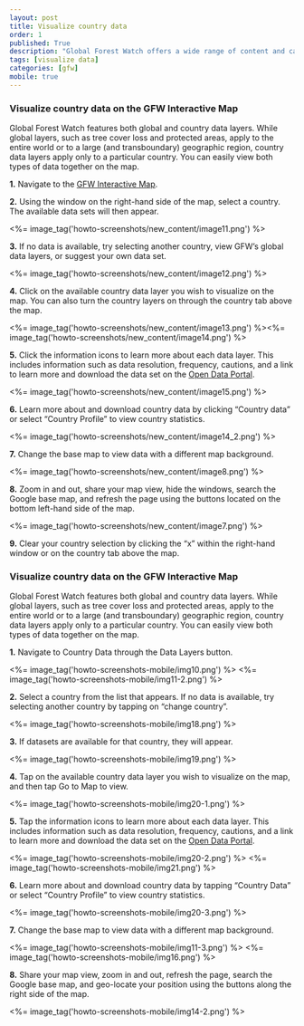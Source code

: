 ```yaml
---
layout: post
title: Visualize country data
order: 1
published: True
description: "Global Forest Watch offers a wide range of content and capabilities to serve a variety of users and purposes."
tags: [visualize data]
categories: [gfw]
mobile: true
---
```





<div id="desktopContent" class="content">
  <h3>Visualize country data on the GFW Interactive Map</h3>
  <p>Global Forest Watch features both global and country data layers. While global layers, such as tree cover loss and protected areas, apply to the entire world or to a large (and transboundary) geographic region, country data layers apply only to a particular country. You can easily view both types of data together on the map.</p>
  <p><strong>1.</strong> Navigate to the <a href="http://www.globalforestwatch.org/map" target="_blank">GFW Interactive Map</a>.</p>
  <p><strong>2.</strong> Using the window on the right-hand side of the map, select a country. The available data sets will then appear.</p>
  <p><%= image_tag('howto-screenshots/new_content/image11.png') %></p>
  <p><strong>3.</strong> If no data is available, try selecting another country, view GFW’s global data layers, or suggest your own data set.</p>
  <p><%= image_tag('howto-screenshots/new_content/image12.png') %></p>
  <p><strong>4.</strong> Click on the available country data layer you wish to visualize on the map. You can also turn the country layers on through the country tab above the map.</p>
  <p><%= image_tag('howto-screenshots/new_content/image13.png') %><%= image_tag('howto-screenshots/new_content/image14.png') %></p>
  <p><strong>5.</strong> Click the information icons to learn more about each data layer. This includes information such as data resolution, frequency, cautions, and a link to learn more and download the data set on the <a class="mobile-friendly" href="http://data.globalforestwatch.org/" target="_blank">Open Data Portal</a>.</p>
  <p><%= image_tag('howto-screenshots/new_content/image15.png') %></p>
  <p><strong>6.</strong> Learn more about and download country data by clicking “Country data” or select “Country Profile” to view country statistics.</p>
  <p><%= image_tag('howto-screenshots/new_content/image14_2.png') %></p>
  <p><strong>7.</strong> Change the base map to view data with a different map background.</p>
  <p><%= image_tag('howto-screenshots/new_content/image8.png') %></p>
  <p><strong>8.</strong> Zoom in and out, share your map view, hide the windows, search the Google base map, and refresh the page using the buttons located on the bottom left-hand side of the map.</p>
  <p><%= image_tag('howto-screenshots/new_content/image7.png') %></p>
  <p><strong>9.</strong> Clear your country selection by clicking the “x” within the right-hand window or on the country tab above the map.</p>
</div>








<div id="mobileContent" class="content">
  <h3>Visualize country data on the GFW Interactive Map</h3>
  <p>Global Forest Watch features both global and country data layers. While global layers, such as tree cover loss and protected areas, apply to the entire world or to a large (and transboundary) geographic region, country data layers apply only to a particular country. You can easily view both types of data together on the map.</p>
  <p><strong>1.</strong> Navigate to Country Data through the Data Layers button.</p>
  <p><%= image_tag('howto-screenshots-mobile/img10.png') %>
  <%= image_tag('howto-screenshots-mobile/img11-2.png') %></p>
  <p><strong>2.</strong> Select a country from the list that appears. If no data is available, try selecting another country by tapping on “change country”.</p>
  <p><%= image_tag('howto-screenshots-mobile/img18.png') %></p>
  <p><strong>3.</strong> If datasets are available for that country, they will appear.</p>
  <p><%= image_tag('howto-screenshots-mobile/img19.png') %></p>
  <p><strong>4.</strong> Tap on the available country data layer you wish to visualize on the map, and then tap Go to Map to view.</p>
  <p><%= image_tag('howto-screenshots-mobile/img20-1.png') %></p>
  <p><strong>5.</strong> Tap the information icons to learn more about each data layer. This includes information such as data resolution, frequency, cautions, and a link to learn more and download the data set on the <a class="mobile-friendly" href="http://data.globalforestwatch.org/" target="_blank">Open Data Portal</a>.</p>
  <p><%= image_tag('howto-screenshots-mobile/img20-2.png') %>
  <%= image_tag('howto-screenshots-mobile/img21.png') %></p>
  <p><strong>6.</strong> Learn more about and download country data by tapping “Country Data” or select “Country Profile” to view country statistics.</p>
  <p><%= image_tag('howto-screenshots-mobile/img20-3.png') %></p>
  <p><strong>7.</strong> Change the base map to view data with a different map background.</p>
  <p><%= image_tag('howto-screenshots-mobile/img11-3.png') %>
  <%= image_tag('howto-screenshots-mobile/img16.png') %></p>
  <p><strong>8.</strong> Share your map view, zoom in and out, refresh the page, search the Google base map, and geo-locate your position using the buttons along the right side of the map.</p>
  <p><%= image_tag('howto-screenshots-mobile/img14-2.png') %></p>
</div>
